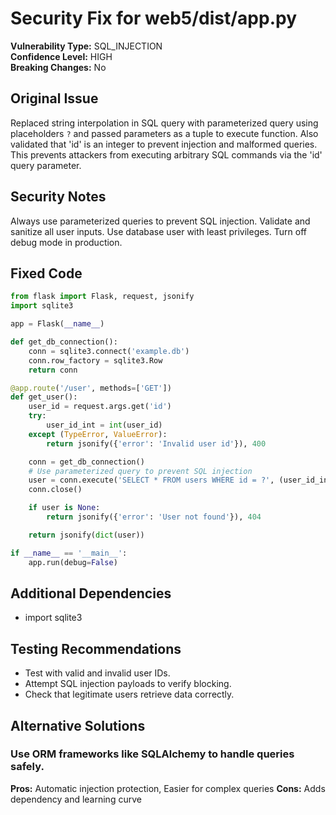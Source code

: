 # Security Fix for web5/dist/app.py

**Vulnerability Type:** SQL_INJECTION  
**Confidence Level:** HIGH  
**Breaking Changes:** No

## Original Issue
Replaced string interpolation in SQL query with parameterized query using placeholders `?` and passed parameters as a tuple to execute function. Also validated that 'id' is an integer to prevent injection and malformed queries. This prevents attackers from executing arbitrary SQL commands via the 'id' query parameter.

## Security Notes
Always use parameterized queries to prevent SQL injection. Validate and sanitize all user inputs. Use database user with least privileges. Turn off debug mode in production.

## Fixed Code
```py
from flask import Flask, request, jsonify
import sqlite3

app = Flask(__name__)

def get_db_connection():
    conn = sqlite3.connect('example.db')
    conn.row_factory = sqlite3.Row
    return conn

@app.route('/user', methods=['GET'])
def get_user():
    user_id = request.args.get('id')
    try:
        user_id_int = int(user_id)
    except (TypeError, ValueError):
        return jsonify({'error': 'Invalid user id'}), 400

    conn = get_db_connection()
    # Use parameterized query to prevent SQL injection
    user = conn.execute('SELECT * FROM users WHERE id = ?', (user_id_int,)).fetchone()
    conn.close()

    if user is None:
        return jsonify({'error': 'User not found'}), 404

    return jsonify(dict(user))

if __name__ == '__main__':
    app.run(debug=False)

```

## Additional Dependencies
- import sqlite3

## Testing Recommendations
- Test with valid and invalid user IDs.
- Attempt SQL injection payloads to verify blocking.
- Check that legitimate users retrieve data correctly.

## Alternative Solutions

### Use ORM frameworks like SQLAlchemy to handle queries safely.
**Pros:** Automatic injection protection, Easier for complex queries
**Cons:** Adds dependency and learning curve

